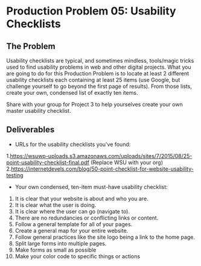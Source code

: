 # Production Problem 05: Usability Checklists

## The Problem

Usability checklists are typical, and sometimes mindless, tools/magic tricks used to find usability
problems in web and other digital projects. What you are going to do for this Production Problem is
to locate at least 2 different usability checklists each containing at least 25 items (use Google,
but challenge yourself to go beyond the first page of results). From those lists, create your own,
condensed list of exactly ten items.

Share with your group for Project 3 to help yourselves create
your own master usability checklist.

## Deliverables

* URLs for the usability checklists you've found:

1.https://wsuwp-uploads.s3.amazonaws.com/uploads/sites/7/2015/08/25-point-usability-checklist-final.pdf (Replace WSU with your org)
2.https://internetdevels.com/blog/50-point-checklist-for-website-usability-testing

* Your own condensed, ten-item must-have usability checklist:

1. It is clear that your website is about and who you are.
2. It is clear what the user is doing.
3. It is clear where the user can go (navigate to).
4. There are no redundancies or conflicting links or content.
5. Follow a general template for all of your pages.
6. Create a general map for your entire website.
7. Follow general practices like the site logo being a link to the home page.
8. Split large forms into multiple pages.
9. Make forms as small as possible
10. Make your color code to specific things or actions
